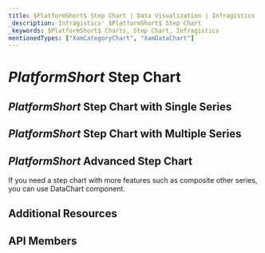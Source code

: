 ```yaml
---
title: $PlatformShort$ Step Chart | Data Visualization | Infragistics
_description: Infragistics' $PlatformShort$ Step Chart
_keywords: $PlatformShort$ Charts, Step Chart, Infragistics
mentionedTypes: ["XamCategoryChart", "XamDataChart"]
---
```

# $PlatformShort$ Step Chart

<!-- TODO add introduction with info about using category-chart with the chartType property set to Step -->


<code-view style="height: 400px" 
           data-demos-base-url="{environment:dvDemosBaseUrl}" 
           iframe-src="{environment:dvDemosBaseUrl}/charts/category-chart-step-line-multiple-sources" alt="$PlatformShort$ Line Chart With Legend">
</code-view>
<div class="divider--half"></div>

## $PlatformShort$ Step Chart with Single Series


<code-view style="height: 400px" 
           data-demos-base-url="{environment:dvDemosBaseUrl}" 
           iframe-src="{environment:dvDemosBaseUrl}/charts/category-chart-step-line-single-source" alt="$PlatformShort$ Line Chart With Legend">
</code-view>
<div class="divider--half"></div>

## $PlatformShort$ Step Chart with Multiple Series


<code-view style="height: 400px" 
           data-demos-base-url="{environment:dvDemosBaseUrl}" 
           iframe-src="{environment:dvDemosBaseUrl}/charts/category-chart-step-line-multiple-sources" alt="$PlatformShort$ Line Chart With Legend">
</code-view>
<div class="divider--half"></div>

## $PlatformShort$ Advanced Step Chart

If you need a step chart with more features such as composite other series, you can use DataChart component.


<code-view style="height: 400px" 
           data-demos-base-url="{environment:dvDemosBaseUrl}" 
           iframe-src="{environment:dvDemosBaseUrl}/charts/category-chart-step-line-styling" alt="$PlatformShort$ Line Chart With Legend">
</code-view>
<div class="divider--half"></div>


## Additional Resources
<!-- TODO list topic links related to this topic -->

## API Members
<!-- TODO list API links used in this topic -->

